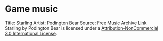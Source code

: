 # Game music
Title: Starling
Artist: Podington Bear
Source: Free Music Archive
[Link](http://freemusicarchive.org/music/Podington_Bear/Solo_Instruments/Starling "Starling by Podington Bear on Free Music Archive")
Starling by Podington Bear is licensed under a [Attribution-NonCommercial 3.0 International License](http://creativecommons.org/licenses/by-nc/3.0/).
